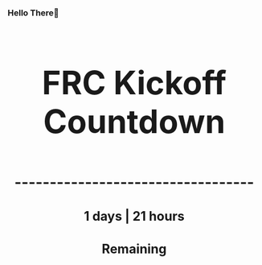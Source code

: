 ### Hello There👋

<!---START-TIMER--->
<h3 align='center' style='font-size: 64px;'>FRC Kickoff Countdown</h3>
<h3 align='center' style='font-size: 30px;'>----------------------------------</h3>
<h3 align='center' style='font-size: 25px;'>1 days | 21 hours</h3>
<h3 align='center' style='font-size: 25px;'>Remaining</h3>
<!---END-TIMER--->
